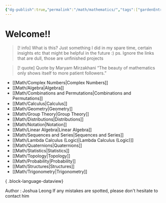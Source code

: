 ```yaml
---
{"dg-publish":true,"permalink":"/math/mathematics/","tags":["gardenEntry"],"dgShowLocalGraph":true}
---
```


# Welcome!!

> [! info] What is this?
> Just something I did in my spare time, certain insights etc that might be helpful in the future :)  ps. Ignore the links that are dull, those are unfinished projects

> [! quote] Quote by Maryam Mirzakhani
> “The beauty of mathematics only shows itself to more patient followers.” 

- [[Math/Complex Numbers\|Complex Numbers]]
- [[Math/Algebra\|Algebra]]
- [[Math/Combinations and Permutations\|Combinations and Permutations]]
- [[Math/Calculus\|Calculus]]
- [[Math/Geometry\|Geometry]]
- [[Math/Group Theory\|Group Theory]]
- [[Math/Distributions\|Distributions]]
- [[Math/Notation\|Notation]]
- [[Math/Linear Algebra\|Linear Algebra]]
- [[Math/Sequences and Series\|Sequences and Series]]
- [[Math/Lambda Calculus (Logic)\|Lambda Calculus (Logic)]]
- [[Math/Quaternions\|Quaternions]]
- [[Math/Statistics\|Statistics]]
- [[Math/Topology\|Topology]]
- [[Math/Probability\|Probability]]
- [[Math/Structures\|Structures]]
- [[Math/Trigonometry\|Trigonometry]]

{ .block-language-dataview}

Author : Joshua Leong
If any mistakes are spotted, please don't hesitate to contact him